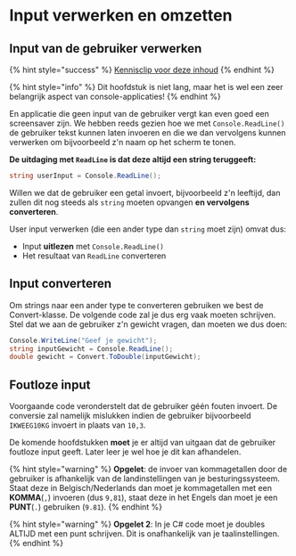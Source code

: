 # Input verwerken en omzetten

## Input van de gebruiker verwerken

{% hint style="success" %}
[Kennisclip voor deze inhoud](https://youtu.be/DGhdggwcdDk)
{% endhint %}

{% hint style="info" %}
Dit hoofdstuk is niet lang, maar het is wel een zeer belangrijk aspect van console-applicaties!
{% endhint %}

En applicatie die geen input van de gebruiker vergt kan even goed een screensaver zijn. We hebben reeds gezien hoe we met `Console.ReadLine()` de gebruiker tekst kunnen laten invoeren en die we dan vervolgens kunnen verwerken om bijvoorbeeld z'n naam op het scherm te tonen.

**De uitdaging met `ReadLine` is dat deze altijd een string teruggeeft:**

```csharp
string userInput = Console.ReadLine();
```

Willen we dat de gebruiker een getal invoert, bijvoorbeeld z'n leeftijd, dan zullen dit nog steeds als `string` moeten opvangen **en vervolgens converteren**.

User input verwerken \(die een ander type dan `string` moet zijn\) omvat dus:

* Input **uitlezen** met `Console.ReadLine()`
* Het resultaat van `ReadLine` converteren

## Input converteren

Om strings naar een ander type te converteren gebruiken we best de Convert-klasse. De volgende code zal je dus erg vaak moeten schrijven. Stel dat we aan de gebruiker z'n gewicht vragen, dan moeten we dus doen:

```csharp
Console.WriteLine("Geef je gewicht");
string inputGewicht = Console.ReadLine();
double gewicht = Convert.ToDouble(inputGewicht);
```

## Foutloze input

Voorgaande code veronderstelt dat de gebruiker géén fouten invoert. De conversie zal namelijk mislukken indien de gebruiker bijvoorbeeld `IKWEEG10KG` invoert in plaats van `10,3`.

De komende hoofdstukken **moet** je er altijd van uitgaan dat de gebruiker foutloze input geeft. Later leer je wel hoe je dit kan afhandelen.

{% hint style="warning" %}
**Opgelet**: de invoer van kommagetallen door de gebruiker is afhankelijk van de landinstellingen van je besturingssysteem. Staat deze in Belgisch/Nederlands dan moet je kommagetallen met een **KOMMA**\(`,`\) invoeren \(dus `9,81`\), staat deze in het Engels dan moet je een **PUNT**\(`.`\) gebruiken \(`9.81`\).
{% endhint %}

{% hint style="warning" %}
**Opgelet 2**: In je C\# code moet je doubles ALTIJD met een punt schrijven. Dit is onafhankelijk van je taalinstellingen.
{% endhint %}

